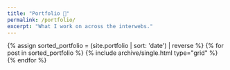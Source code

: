 ```yaml
---
title: "Portfolio 💼"
permalink: /portfolio/
excerpt: "What I work on across the interwebs."
---
```


<div class="grid__wrapper">
	{% assign sorted_portfolio = (site.portfolio | sort: 'date') | reverse %}
    {% for post in sorted_portfolio %}
        {% include archive/single.html type="grid" %}
    {% endfor %}
</div>